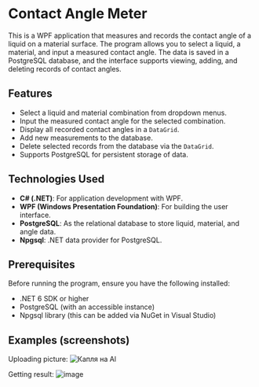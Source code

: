 # Сontact Angle Meter
This is a WPF application that measures and records the contact angle of a liquid on a material surface. The program allows you to select a liquid, a material, and input a measured contact angle. The data is saved in a PostgreSQL database, and the interface supports viewing, adding, and deleting records of contact angles.

## Features

- Select a liquid and material combination from dropdown menus.
- Input the measured contact angle for the selected combination.
- Display all recorded contact angles in a `DataGrid`.
- Add new measurements to the database.
- Delete selected records from the database via the `DataGrid`.
- Supports PostgreSQL for persistent storage of data.

## Technologies Used

- **C# (.NET)**: For application development with WPF.
- **WPF (Windows Presentation Foundation)**: For building the user interface.
- **PostgreSQL**: As the relational database to store liquid, material, and angle data.
- **Npgsql**: .NET data provider for PostgreSQL.
  
## Prerequisites

Before running the program, ensure you have the following installed:

- .NET 6 SDK or higher
- PostgreSQL (with an accessible instance)
- Npgsql library (this can be added via NuGet in Visual Studio)

## Examples (screenshots)

Uploading picture:  ![Капля на Al](https://github.com/user-attachments/assets/8acf923d-295a-4d52-a752-00228e4922ab)

Getting result:   ![image](https://github.com/user-attachments/assets/8ca4e1b2-6284-4d3e-964d-fa0a64936f9a)



